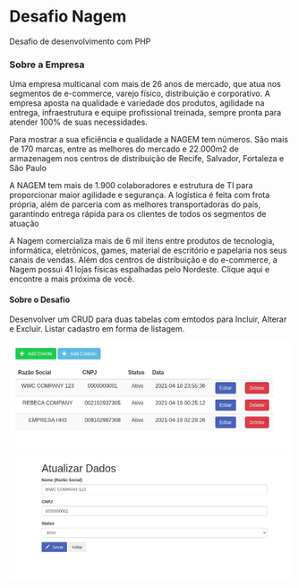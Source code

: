 # Desafio Nagem

Desafio de desenvolvimento com PHP 

### Sobre a Empresa

Uma empresa multicanal com mais de 26 anos de mercado, que atua nos segmentos de e-commerce, varejo físico, distribuição e corporativo. A empresa aposta na qualidade e variedade dos produtos, agilidade na entrega, infraestrutura e equipe profissional treinada, sempre pronta para atender 100% de suas necessidades.

Para mostrar a sua eficiência e qualidade a NAGEM tem números. São mais de 170 marcas, entre as melhores do mercado e 22.000m2 de armazenagem nos centros de distribuição de Recife, Salvador, Fortaleza e São Paulo

A NAGEM tem mais de 1.900 colaboradores e estrutura de TI para proporcionar maior agilidade e segurança. A logística é feita com frota própria, além de parceria com as melhores transportadoras do país, garantindo entrega rápida para os clientes de todos os segmentos de atuação

A Nagem comercializa mais de 6 mil itens entre produtos de tecnologia, informática, eletrônicos, games, material de escritório e papelaria nos seus canais de vendas. Além dos centros de distribuição e do e-commerce, a Nagem possui 41 lojas físicas espalhadas pelo Nordeste. Clique aqui e encontre a mais próxima de você.

#### Sobre o Desafio

Desenvolver um CRUD para duas tabelas com emtodos para Incluir, Alterar e Excluir. Listar cadastro em forma de listagem.

![demo01](https://github.com/wilsonfalcao/projeto-nagem/blob/main/images/imagem01.jpg)
![demo02](https://github.com/wilsonfalcao/projeto-nagem/blob/main/images/imagem02.jpg)
